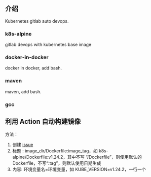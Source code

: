 ## 介绍
Kubernetes gitlab auto devops.

### k8s-alpine
gitlab devops with kubernetes base image

### docker-in-docker
docker in docker, add bash.

### maven
maven, add bash.

### gcc

## 利用 Action 自动构建镜像
方法：
1. 创建 [issue](https://github.com/ygqygq2/debugging-action/issues/new)
2. 标题 : image_dir/Dockerfile:image_tag，如 k8s-alpine/Dockerfile:v1.24.2，其中不写 “/Dockerfile”，则使用默认的 Dockerfile，不写“:tag”，则默认使用日期生成
3. 内容: 环境变量名=环境变量，如 KUBE_VERSION=v1.24.2，一行一个
